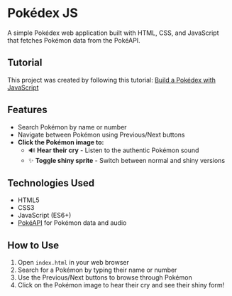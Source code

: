 # Pokédex JS

A simple Pokédex web application built with HTML, CSS, and JavaScript that fetches Pokémon data from the PokéAPI.

## Tutorial

This project was created by following this tutorial:
[Build a Pokédex with JavaScript](https://www.youtube.com/watch?v=SjtdH3dWLa8)

## Features

- Search Pokémon by name or number
- Navigate between Pokémon using Previous/Next buttons
- **Click the Pokémon image to:**
  - 🔊 **Hear their cry** - Listen to the authentic Pokémon sound
  - ✨ **Toggle shiny sprite** - Switch between normal and shiny versions

## Technologies Used

- HTML5
- CSS3
- JavaScript (ES6+)
- [PokéAPI](https://pokeapi.co/) for Pokémon data and audio

## How to Use

1. Open `index.html` in your web browser
2. Search for a Pokémon by typing their name or number
3. Use the Previous/Next buttons to browse through Pokémon
4. Click on the Pokémon image to hear their cry and see their shiny form!
